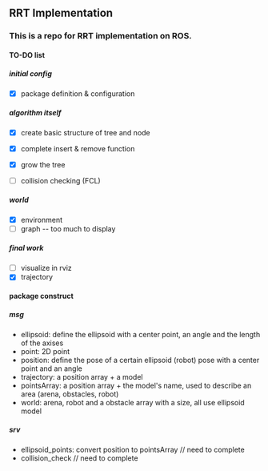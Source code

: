 ## RRT Implementation
### This is a repo for RRT implementation on ROS.

#### TO-DO list
##### initial config
- [x] package definition & configuration

##### algorithm itself
- [x] create basic structure of tree and node
- [x] complete insert & remove function
- [x] grow the tree
- [ ] collision checking (FCL)


##### world
- [x] environment
- [ ] graph -- too much to display

##### final work
- [ ] visualize in rviz
- [x] trajectory

#### package construct
##### msg
* ellipsoid: define the ellipsoid with a center point, an angle and the length of the axises
* point: 2D point
* position: define the pose of a certain ellipsoid (robot) pose with a center point and an angle
* trajectory: a position array + a model
* pointsArray: a position array + the model's name, used to describe an area (arena, obstacles, robot)
* world: arena, robot and a obstacle array with a size, all use ellipsoid model

##### srv
* ellipsoid_points: convert position to pointsArray   // need to complete
* collision_check   // need to complete
